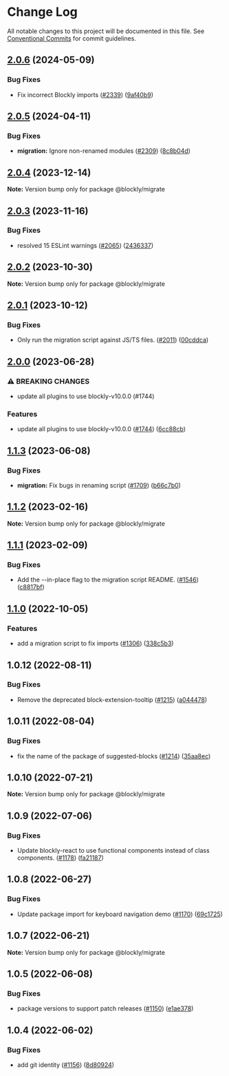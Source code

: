 # Change Log

All notable changes to this project will be documented in this file.
See [Conventional Commits](https://conventionalcommits.org) for commit guidelines.

## [2.0.6](https://github.com/google/blockly-samples/compare/@blockly/migrate@2.0.5...@blockly/migrate@2.0.6) (2024-05-09)


### Bug Fixes

* Fix incorrect Blockly imports ([#2339](https://github.com/google/blockly-samples/issues/2339)) ([9af40b9](https://github.com/google/blockly-samples/commit/9af40b9ca075275af2b48cedcc1750d458084eb3))



## [2.0.5](https://github.com/google/blockly-samples/compare/@blockly/migrate@2.0.4...@blockly/migrate@2.0.5) (2024-04-11)


### Bug Fixes

* **migration:** Ignore non-renamed modules ([#2309](https://github.com/google/blockly-samples/issues/2309)) ([8c8b04d](https://github.com/google/blockly-samples/commit/8c8b04d21337cca48579d0f908ec08fab3cf9672))



## [2.0.4](https://github.com/google/blockly-samples/compare/@blockly/migrate@2.0.3...@blockly/migrate@2.0.4) (2023-12-14)

**Note:** Version bump only for package @blockly/migrate





## [2.0.3](https://github.com/google/blockly-samples/compare/@blockly/migrate@2.0.2...@blockly/migrate@2.0.3) (2023-11-16)


### Bug Fixes

* resolved 15 ESLint warnings ([#2065](https://github.com/google/blockly-samples/issues/2065)) ([2436337](https://github.com/google/blockly-samples/commit/243633746542bb1518fe2893c0421a5a6f79fd32))



## [2.0.2](https://github.com/google/blockly-samples/compare/@blockly/migrate@2.0.1...@blockly/migrate@2.0.2) (2023-10-30)

**Note:** Version bump only for package @blockly/migrate





## [2.0.1](https://github.com/google/blockly-samples/compare/@blockly/migrate@2.0.0...@blockly/migrate@2.0.1) (2023-10-12)


### Bug Fixes

* Only run the migration script against JS/TS files. ([#2011](https://github.com/google/blockly-samples/issues/2011)) ([00cddca](https://github.com/google/blockly-samples/commit/00cddca13126fe6eb2ef61e4e4069815955c60d7))



## [2.0.0](https://github.com/google/blockly-samples/compare/@blockly/migrate@1.1.3...@blockly/migrate@2.0.0) (2023-06-28)


### ⚠ BREAKING CHANGES

* update all plugins to use blockly-v10.0.0 (#1744)

### Features

* update all plugins to use blockly-v10.0.0 ([#1744](https://github.com/google/blockly-samples/issues/1744)) ([6cc88cb](https://github.com/google/blockly-samples/commit/6cc88cbef39d4ad664a668d3d46eb29ba7292f9c))



## [1.1.3](https://github.com/google/blockly-samples/compare/@blockly/migrate@1.1.2...@blockly/migrate@1.1.3) (2023-06-08)


### Bug Fixes

* **migration:** Fix bugs in renaming script ([#1709](https://github.com/google/blockly-samples/issues/1709)) ([b66c7b0](https://github.com/google/blockly-samples/commit/b66c7b00d793339ac41bb06b22a3953bf6e199fe))



## [1.1.2](https://github.com/google/blockly-samples/compare/@blockly/migrate@1.1.1...@blockly/migrate@1.1.2) (2023-02-16)

**Note:** Version bump only for package @blockly/migrate





## [1.1.1](https://github.com/google/blockly-samples/compare/@blockly/migrate@1.1.0...@blockly/migrate@1.1.1) (2023-02-09)


### Bug Fixes

* Add the --in-place flag to the migration script README. ([#1546](https://github.com/google/blockly-samples/issues/1546)) ([c8817bf](https://github.com/google/blockly-samples/commit/c8817bfdd4b8f308e3a66e0e45cee3291dbc0359))



## [1.1.0](https://github.com/google/blockly-samples/compare/@blockly/migrate@1.0.12...@blockly/migrate@1.1.0) (2022-10-05)


### Features

* add a migration script to fix imports ([#1306](https://github.com/google/blockly-samples/issues/1306)) ([338c5b3](https://github.com/google/blockly-samples/commit/338c5b322e287768a72e4be6e2d2c5aabf037e5a))



## 1.0.12 (2022-08-11)


### Bug Fixes

* Remove the deprecated block-extension-tooltip ([#1215](https://github.com/google/blockly-samples/issues/1215)) ([a044478](https://github.com/google/blockly-samples/commit/a044478c86a73e3065bc866e427f175cbec6fc13))





## 1.0.11 (2022-08-04)


### Bug Fixes

* fix the name of the package of suggested-blocks ([#1214](https://github.com/google/blockly-samples/issues/1214)) ([35aa8ec](https://github.com/google/blockly-samples/commit/35aa8ec73a60a4eb5b1e80cb2fc71dcd83d05e27))





## 1.0.10 (2022-07-21)

**Note:** Version bump only for package @blockly/migrate





## 1.0.9 (2022-07-06)


### Bug Fixes

* Update blockly-react to use functional components instead of class components. ([#1178](https://github.com/google/blockly-samples/issues/1178)) ([fa21187](https://github.com/google/blockly-samples/commit/fa21187cdbe4ec3a5c69f185540dd68a98eb69d7))





## 1.0.8 (2022-06-27)


### Bug Fixes

* Update package import for keyboard navigation demo ([#1170](https://github.com/google/blockly-samples/issues/1170)) ([69c1725](https://github.com/google/blockly-samples/commit/69c1725b775279fcc397dc178935208d5f42b08c))





## 1.0.7 (2022-06-21)

**Note:** Version bump only for package @blockly/migrate





## 1.0.5 (2022-06-08)


### Bug Fixes

* package versions to support patch releases ([#1150](https://github.com/google/blockly-samples/issues/1150)) ([e1ae378](https://github.com/google/blockly-samples/commit/e1ae378d779531621c3d948566257d069002963f))





## 1.0.4 (2022-06-02)


### Bug Fixes

* add git identity ([#1156](https://github.com/google/blockly-samples/issues/1156)) ([8d80924](https://github.com/google/blockly-samples/commit/8d809243b277375beb2ce75d4e157b5e17f78193))
